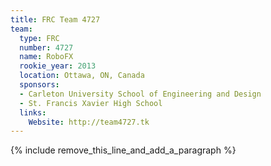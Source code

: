 ```yaml
---
title: FRC Team 4727
team:
  type: FRC
  number: 4727
  name: RoboFX
  rookie_year: 2013
  location: Ottawa, ON, Canada
  sponsors:
  - Carleton University School of Engineering and Design
  - St. Francis Xavier High School
  links:
    Website: http://team4727.tk
---
```


{% include remove_this_line_and_add_a_paragraph %}